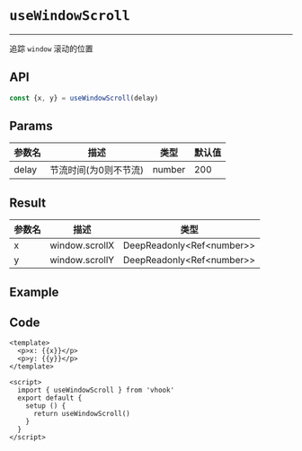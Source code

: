 # ``useWindowScroll``

---

追踪 ``window`` 滚动的位置



## API

```typescript
const {x, y} = useWindowScroll(delay)
```



## Params

| 参数名 | 描述                  | 类型   | 默认值 |
| ------ | --------------------- | ------ | ------ |
| delay  | 节流时间(为0则不节流) | number | 200    |



## Result

| 参数名 | 描述           | 类型                        |
| ------ | -------------- | --------------------------- |
| x      | window.scrollX | DeepReadonly<Ref\<number\>> |
| y      | window.scrollY | DeepReadonly<Ref\<number\>> |



## Example

<UseWindowScroll/>

## Code

```vue
<template>
  <p>x: {{x}}</p>
  <p>y: {{y}}</p>
</template>

<script>
  import { useWindowScroll } from 'vhook'
  export default {
    setup () {
      return useWindowScroll()
    }
  }
</script>
```


